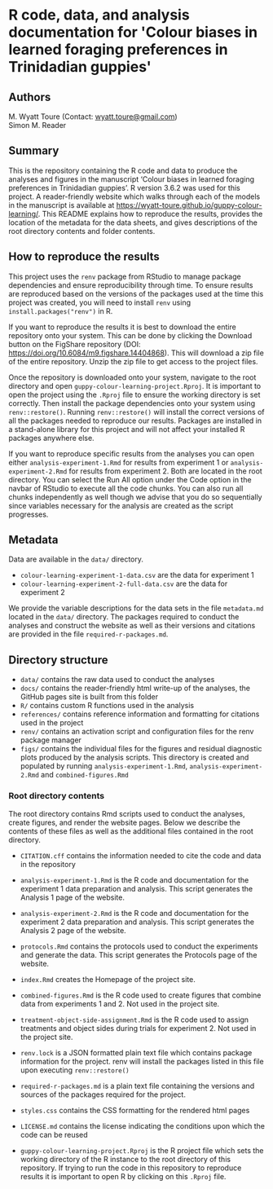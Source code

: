 # R code, data, and analysis documentation for 'Colour biases in learned foraging preferences in Trinidadian guppies'

## Authors

M. Wyatt Toure (Contact: wyatt.toure@gmail.com)\
Simon M. Reader

## Summary

This is the repository containing the R code and data to produce the analyses
and figures in the manuscript ‘Colour biases in learned foraging preferences in
Trinidadian guppies’. R version 3.6.2 was used for this project. A
reader-friendly website which walks through each of the models in the manuscript
is available at <https://wyatt-toure.github.io/guppy-colour-learning/>. This
README explains how to reproduce the results, provides the location of the
metadata for the data sheets, and gives descriptions of the root directory
contents and folder contents.

## How to reproduce the results

This project uses the `renv` package from RStudio to manage package dependencies
and ensure reproducibility through time. To ensure results are reproduced based
on the versions of the packages used at the time this project was created, you
will need to install `renv` using `install.packages("renv")` in R.

If you want to reproduce the results it is best to download the entire
repository onto your system. This can be done by clicking the Download button on
the FigShare repository (DOI: <https://doi.org/10.6084/m9.figshare.14404868>). 
This will download a zip file of the entire repository. Unzip the zip file to 
get access to the project files.

Once the repository is downloaded onto your system, navigate to the root
directory and open `guppy-colour-learning-project.Rproj`. It is important to
open the project using the `.Rproj` file to ensure the working directory is set
correctly. Then install the package dependencies onto your system using
`renv::restore()`. Running `renv::restore()` will install the correct versions
of all the packages needed to reproduce our results. Packages are installed in a
stand-alone library for this project and will not affect your installed R
packages anywhere else.

If you want to reproduce specific results from the analyses you can open either
`analysis-experiment-1.Rmd` for results from experiment 1 or
`analysis-experiment-2.Rmd` for results from experiment 2. Both are located in
the root directory. You can select the Run All option under the Code option in
the navbar of RStudio to execute all the code chunks. You can also run all
chunks independently as well though we advise that you do so sequentially since
variables necessary for the analysis are created as the script progresses.

## Metadata

Data are available in the `data/` directory. 

- `colour-learning-experiment-1-data.csv` are the data for experiment 1
- `colour-learning-experiment-2-full-data.csv` are the data for experiment 2

We provide the variable descriptions for the data sets in the file `metadata.md`
located in the `data/` directory. The packages required to conduct the analyses
and construct the website as well as their versions and citations are provided
in the file `required-r-packages.md`.

## Directory structure

  - `data/` contains the raw data used to conduct the analyses
  - `docs/` contains the reader-friendly html write-up of the analyses, the
    GitHub pages site is built from this folder
  - `R/` contains custom R functions used in the analysis
  - `references/` contains reference information and formatting for citations
    used in the project
  - `renv/` contains an activation script and configuration files for the renv
    package manager
  - `figs/` contains the individual files for the figures and residual
    diagnostic plots produced by the analysis scripts. This directory is created
    and populated by running `analysis-experiment-1.Rmd`,
    `analysis-experiment-2.Rmd` and `combined-figures.Rmd`

### Root directory contents

The root directory contains Rmd scripts used to conduct the analyses, create
figures, and render the website pages. Below we describe the contents of these
files as well as the additional files contained in the root directory.

  - `CITATION.cff` contains the information needed to cite the code and 
    data in the repository

  - `analysis-experiment-1.Rmd` is the R code and documentation for the
    experiment 1 data preparation and analysis. This script generates the 
    Analysis 1 page of the website.

  - `analysis-experiment-2.Rmd` is the R code and documentation for the
    experiment 2 data preparation and analysis. This script generates the
    Analysis 2 page of the website.

  - `protocols.Rmd` contains the protocols used to conduct the experiments and
    generate the data. This script generates the Protocols page of the website.

  - `index.Rmd` creates the Homepage of the project site.

  - `combined-figures.Rmd` is the R code used to create figures that combine
    data from experiments 1 and 2. Not used in the project site.

  - `treatment-object-side-assignment.Rmd` is the R code used to assign
    treatments and object sides during trials for experiment 2. Not used in the
    project site.
    
  - `renv.lock` is a JSON formatted plain text file which contains package
    information for the project. renv will install the packages listed in this
    file upon executing `renv::restore()`
    
  - `required-r-packages.md` is a plain text file containing the versions and
    sources of the packages required for the project.
    
  - `styles.css` contains the CSS formatting for the rendered html pages
  
  - `LICENSE.md` contains the license indicating the conditions upon which the
    code can be reused
  
  - `guppy-colour-learning-project.Rproj` is the R project file which sets the
    working directory of the R instance to the root directory of this
    repository. If trying to run the code in this repository to reproduce
    results it is important to open R by clicking on this `.Rproj` file.
